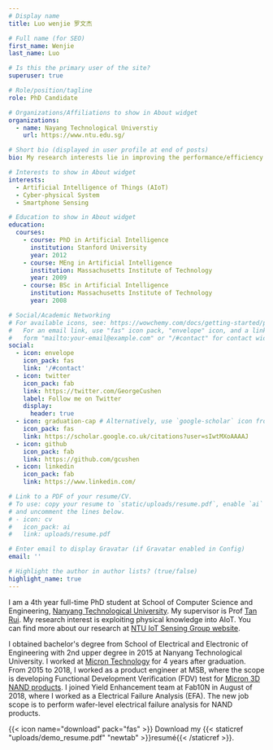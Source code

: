 ```yaml
---
# Display name
title: Luo wenjie 罗文杰

# Full name (for SEO)
first_name: Wenjie
last_name: Luo

# Is this the primary user of the site?
superuser: true

# Role/position/tagline
role: PhD Candidate

# Organizations/Affiliations to show in About widget
organizations:
  - name: Nayang Technological Universtiy
    url: https://www.ntu.edu.sg/

# Short bio (displayed in user profile at end of posts)
bio: My research interests lie in improving the performance/efficiency of artificial intelligence (AI) powered Internet of things (IoT) systems.

# Interests to show in About widget
interests:
  - Artificial Intelligence of Things (AIoT)
  - Cyber-physical System
  - Smartphone Sensing

# Education to show in About widget
education:
  courses:
    - course: PhD in Artificial Intelligence
      institution: Stanford University
      year: 2012
    - course: MEng in Artificial Intelligence
      institution: Massachusetts Institute of Technology
      year: 2009
    - course: BSc in Artificial Intelligence
      institution: Massachusetts Institute of Technology
      year: 2008

# Social/Academic Networking
# For available icons, see: https://wowchemy.com/docs/getting-started/page-builder/#icons
#   For an email link, use "fas" icon pack, "envelope" icon, and a link in the
#   form "mailto:your-email@example.com" or "/#contact" for contact widget.
social:
  - icon: envelope
    icon_pack: fas
    link: '/#contact'
  - icon: twitter
    icon_pack: fab
    link: https://twitter.com/GeorgeCushen
    label: Follow me on Twitter
    display:
      header: true
  - icon: graduation-cap # Alternatively, use `google-scholar` icon from `ai` icon pack
    icon_pack: fas
    link: https://scholar.google.co.uk/citations?user=sIwtMXoAAAAJ
  - icon: github
    icon_pack: fab
    link: https://github.com/gcushen
  - icon: linkedin
    icon_pack: fab
    link: https://www.linkedin.com/

# Link to a PDF of your resume/CV.
# To use: copy your resume to `static/uploads/resume.pdf`, enable `ai` icons in `params.yaml`,
# and uncomment the lines below.
# - icon: cv
#   icon_pack: ai
#   link: uploads/resume.pdf

# Enter email to display Gravatar (if Gravatar enabled in Config)
email: ''

# Highlight the author in author lists? (true/false)
highlight_name: true
---
```


I am a 4th year full-time PhD student at School of Computer Science and Engineering, [Nanyang Technological University](https://www.ntu.edu.sg/Pages/home.aspx). My supervisor is Prof [Tan Rui](https://www.ntu.edu.sg/home/tanrui/). My research interest is exploiting physical knowledge into AIoT. You can find more about our research at [NTU IoT Sensing Group website](https://ntuiot.xyz/).

I obtained bachelor's degree from School of Electrical and Electronic of Engineering with 2nd upper degree in 2015 at Nanyang Technological University. I worked at [Micron Technology](https://www.micron.com/) for 4 years after graduation. From 2015 to 2018, I worked as a product engineer at MSB, where the scope is developing Functional Development Verification (FDV) test for [Micron 3D NAND products](https://www.micron.com/products/nand-flash). I joined Yield Enhancement team at Fab10N in August of 2018, where I worked as a Electrical Failure Analysis (EFA). The new job scope is to perform wafer-level electrical failure analysis for NAND products.

{{< icon name="download" pack="fas" >}} Download my {{< staticref "uploads/demo_resume.pdf" "newtab" >}}resumé{{< /staticref >}}.
